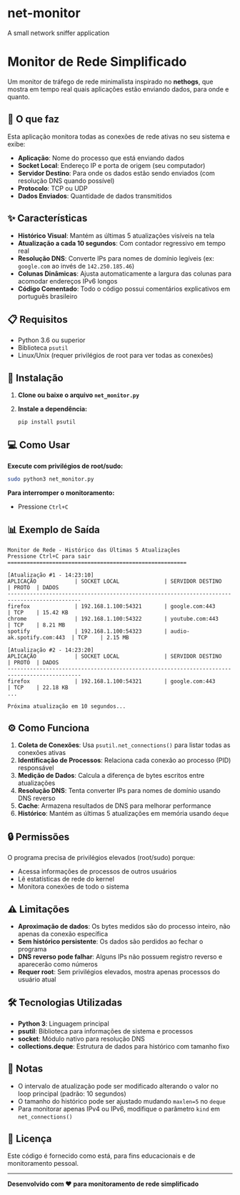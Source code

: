# net-monitor
A small network sniffer application

# Monitor de Rede Simplificado

Um monitor de tráfego de rede minimalista inspirado no **nethogs**, que mostra em tempo real quais aplicações estão enviando dados, para onde e quanto.

## 🎯 O que faz

Esta aplicação monitora todas as conexões de rede ativas no seu sistema e exibe:

- **Aplicação**: Nome do processo que está enviando dados
- **Socket Local**: Endereço IP e porta de origem (seu computador)
- **Servidor Destino**: Para onde os dados estão sendo enviados (com resolução DNS quando possível)
- **Protocolo**: TCP ou UDP
- **Dados Enviados**: Quantidade de dados transmitidos

## ✨ Características

- **Histórico Visual**: Mantém as últimas 5 atualizações visíveis na tela
- **Atualização a cada 10 segundos**: Com contador regressivo em tempo real
- **Resolução DNS**: Converte IPs para nomes de domínio legíveis (ex: `google.com` ao invés de `142.250.185.46`)
- **Colunas Dinâmicas**: Ajusta automaticamente a largura das colunas para acomodar endereços IPv6 longos
- **Código Comentado**: Todo o código possui comentários explicativos em português brasileiro

## 📋 Requisitos

- Python 3.6 ou superior
- Biblioteca `psutil`
- Linux/Unix (requer privilégios de root para ver todas as conexões)

## 🚀 Instalação

1. **Clone ou baixe o arquivo `net_monitor.py`**

2. **Instale a dependência:**
   ```bash
   pip install psutil
   ```

## 💻 Como Usar

**Execute com privilégios de root/sudo:**
```bash
sudo python3 net_monitor.py
```

**Para interromper o monitoramento:**
- Pressione `Ctrl+C`

## 📊 Exemplo de Saída

```
Monitor de Rede - Histórico das Últimas 5 Atualizações
Pressione Ctrl+C para sair
========================================================

[Atualização #1 - 14:23:10]
APLICAÇÃO            | SOCKET LOCAL              | SERVIDOR DESTINO          | PROTO  | DADOS
---------------------------------------------------------------------------------------------
firefox              | 192.168.1.100:54321       | google.com:443            | TCP    | 15.42 KB
chrome               | 192.168.1.100:54322       | youtube.com:443           | TCP    | 8.21 MB
spotify              | 192.168.1.100:54323       | audio-ak.spotify.com:443  | TCP    | 2.15 MB

[Atualização #2 - 14:23:20]
APLICAÇÃO            | SOCKET LOCAL              | SERVIDOR DESTINO          | PROTO  | DADOS
---------------------------------------------------------------------------------------------
firefox              | 192.168.1.100:54321       | google.com:443            | TCP    | 22.18 KB
...

Próxima atualização em 10 segundos...
```

## ⚙️ Como Funciona

1. **Coleta de Conexões**: Usa `psutil.net_connections()` para listar todas as conexões ativas
2. **Identificação de Processos**: Relaciona cada conexão ao processo (PID) responsável
3. **Medição de Dados**: Calcula a diferença de bytes escritos entre atualizações
4. **Resolução DNS**: Tenta converter IPs para nomes de domínio usando DNS reverso
5. **Cache**: Armazena resultados de DNS para melhorar performance
6. **Histórico**: Mantém as últimas 5 atualizações em memória usando `deque`

## 🔒 Permissões

O programa precisa de privilégios elevados (root/sudo) porque:
- Acessa informações de processos de outros usuários
- Lê estatísticas de rede do kernel
- Monitora conexões de todo o sistema

## ⚠️ Limitações

- **Aproximação de dados**: Os bytes medidos são do processo inteiro, não apenas da conexão específica
- **Sem histórico persistente**: Os dados são perdidos ao fechar o programa
- **DNS reverso pode falhar**: Alguns IPs não possuem registro reverso e aparecerão como números
- **Requer root**: Sem privilégios elevados, mostra apenas processos do usuário atual

## 🛠️ Tecnologias Utilizadas

- **Python 3**: Linguagem principal
- **psutil**: Biblioteca para informações de sistema e processos
- **socket**: Módulo nativo para resolução DNS
- **collections.deque**: Estrutura de dados para histórico com tamanho fixo

## 📝 Notas

- O intervalo de atualização pode ser modificado alterando o valor no loop principal (padrão: 10 segundos)
- O tamanho do histórico pode ser ajustado mudando `maxlen=5` no `deque`
- Para monitorar apenas IPv4 ou IPv6, modifique o parâmetro `kind` em `net_connections()`

## 📄 Licença

Este código é fornecido como está, para fins educacionais e de monitoramento pessoal.

---

**Desenvolvido com ❤️ para monitoramento de rede simplificado**
